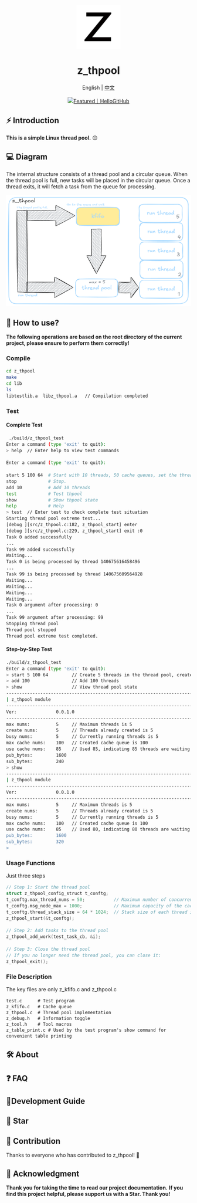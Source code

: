 <div align="center">
  <img alt="z_thpool" width="120" height="120" src="./assets/logo/logo_1000.png">
  <h1>z_thpool</h1>
  <span>English | <a href="./README.zh-CN.md">中文</a></span>
</div>

<div align="center">
  <br/>
  <a href="" target="_blank"><img src="https://abroad.hellogithub.com/v1/widgets/recommend.svg?rid=9433615761f548cf9648434c670cd85b&claim_uid=249cPWvjfNmU7dp" alt="Featured｜HelloGitHub" style="width: 250px; height: 54px;" width="250" height="54" /></a>
</div>

## ⚡ Introduction

**This is a simple Linux thread pool.** 😊

## 💻 Diagram
The internal structure consists of a thread pool and a circular queue. When the thread pool is full, new tasks will be placed in the circular queue. Once a thread exits, it will fetch a task from the queue for processing.
<div align="center">
  <img alt="z_thpool" src="./assets/logic_block_diagram.png">
</div>

## 🚀 How to use?

**The following operations are based on the root directory of the current project, please ensure to perform them correctly!**

### **Compile**

```bash
cd z_thpool
make
cd lib
ls
libtestlib.a  libz_thpool.a   // Compilation completed
```

### **Test**

#### Complete Test
```bash
 ./build/z_thpool_test 
Enter a command (type 'exit' to quit):
> help  // Enter help to view test commands

Enter a command (type 'exit' to quit):

start 5 100 64  # Start with 10 threads, 50 cache queues, set the thread stack size to 64k.
stop            # Stop. 
add 10          # Add 10 threads 
test            # Test thpool 
show            # Show thpool state 
help            # Help 
> test  // Enter test to check complete test situation
Starting thread pool extreme test...
[debug ][src/z_thpool.c:182, z_thpool_start] enter
[debug ][src/z_thpool.c:229, z_thpool_start] exit :0
Task 0 added successfully
...
Task 99 added successfully
Waiting...
Task 0 is being processed by thread 140675616458496
...
Task 99 is being processed by thread 140675609564928
Waiting...
Waiting...
Waiting...
Waiting...
Task 0 argument after processing: 0
...
Task 99 argument after processing: 99
Stopping thread pool
Thread pool stopped
Thread pool extreme test completed.
```
#### Step-by-Step Test
```bash
./build/z_thpool_test 
Enter a command (type 'exit' to quit):
> start 5 100 64         // Create 5 threads in the thread pool, create 100 caches, each thread has 64K stack space
> add 100                // Add 100 threads
> show                   // View thread pool state
------------------------------------------------------------------------------------------------------------------------
| z_thpool module                                                                                                                                          
------------------------------------------------------------------------------------------------------------------------
Ver:               0.0.1.0
------------------------------------------------------------------------------------------------------------------------
max nums:          5     // Maximum threads is 5
create nums:       5     // Threads already created is 5
busy nums:         5     // Currently running threads is 5
max cache nums:    100   // Created cache queue is 100
use cache nums:    85    // Used 85, indicating 85 threads are waiting in the queue
pub_bytes:         1600
sub_bytes:         240
> show
------------------------------------------------------------------------------------------------------------------------
| z_thpool module                                                                                                                                          
------------------------------------------------------------------------------------------------------------------------
Ver:               0.0.1.0
------------------------------------------------------------------------------------------------------------------------
max nums:          5     // Maximum threads is 5
create nums:       5     // Threads already created is 5
busy nums:         5     // Currently running threads is 5
max cache nums:    100   // Created cache queue is 100
use cache nums:    85    // Used 80, indicating 80 threads are waiting in the queue. The number of tasks in the queue will gradually decrease as threads process them until it's empty.
pub_bytes:         1600
sub_bytes:         320
> 
```

### **Usage Functions**
Just three steps
```c
// Step 1: Start the thread pool
struct z_thpool_config_struct t_conftg;
t_conftg.max_thread_nums = 50;           // Maximum number of concurrently running threads is 50
t_conftg.msg_node_max = 1000;            // Maximum capacity of the cache queue is 1000 tasks
t_conftg.thread_stack_size = 64 * 1024;  // Stack size of each thread is 64KB
z_thpool_start(&t_conftg);

// Step 2: Add tasks to the thread pool
z_thpool_add_work(test_task_cb, &i);

// Step 3: Close the thread pool
// If you no longer need the thread pool, you can close it:
z_thpool_exit();
```
### **File Description**
The key files are only z_kfifo.c and z_thpool.c
```base
test.c      # Test program
z_kfifo.c   # Cache queue
z_thpool.c  # Thread pool implementation
z_debug.h   # Information toggle
z_tool.h    # Tool macros
z_table_print.c # Used by the test program's show command for convenient table printing
```

## 🛠️ About

## ❓ FAQ

## 🤝Development Guide 

## 🚀 Star 

## 🌟 Contribution
Thanks to everyone who has contributed to z_thpool! 🎉
## 🌟 Acknowledgment
**Thank you for taking the time to read our project documentation.**
**If you find this project helpful, please support us with a Star. Thank you!**

